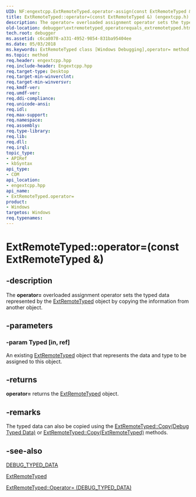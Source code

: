 ```yaml
---
UID: NF:engextcpp.ExtRemoteTyped.operator-assign(const ExtRemoteTyped &)
title: ExtRemoteTyped::operator=(const ExtRemoteTyped &) (engextcpp.h)
description: The operator= overloaded assignment operator sets the typed data represented by the ExtRemoteTyped object by copying the information from another object.
old-location: debugger\extremotetyped_operatorequals_extremotetyped.htm
tech.root: debugger
ms.assetid: c6ca8078-a331-4952-9854-831ba95404ee
ms.date: 05/03/2018
ms.keywords: ExtRemoteTyped class [Windows Debugging],operator= method, ExtRemoteTyped.operator=, ExtRemoteTyped.operator=(const ExtRemoteTyped &), ExtRemoteTyped.operator=(const ExtRemoteTyped&), ExtRemoteTyped::operator=, ExtRemoteTyped::operator=(const ExtRemoteTyped &), debugger.extremotetyped_operatorequals_extremotetyped, operator=, operator= method [Windows Debugging], operator= method [Windows Debugging],ExtRemoteTyped class
ms.topic: method
req.header: engextcpp.hpp
req.include-header: Engextcpp.hpp
req.target-type: Desktop
req.target-min-winverclnt: 
req.target-min-winversvr: 
req.kmdf-ver: 
req.umdf-ver: 
req.ddi-compliance: 
req.unicode-ansi: 
req.idl: 
req.max-support: 
req.namespace: 
req.assembly: 
req.type-library: 
req.lib: 
req.dll: 
req.irql: 
topic_type:
- APIRef
- kbSyntax
api_type:
- COM
api_location:
- engextcpp.hpp
api_name:
- ExtRemoteTyped.operator=
product:
- Windows
targetos: Windows
req.typenames: 
---
```


# ExtRemoteTyped::operator=(const ExtRemoteTyped &)


## -description


The <b>operator=</b> overloaded assignment operator sets the typed data represented by the <a href="https://docs.microsoft.com/windows-hardware/drivers/ddi/content/engextcpp/nl-engextcpp-extremotetyped">ExtRemoteTyped</a> object by copying the information from another object.


## -parameters




### -param Typed [in, ref]

An existing <a href="https://docs.microsoft.com/windows-hardware/drivers/ddi/content/engextcpp/nl-engextcpp-extremotetyped">ExtRemoteTyped</a> object that represents the data and type to be assigned to this object.


## -returns



<b>operator=</b>  returns the <a href="https://docs.microsoft.com/windows-hardware/drivers/ddi/content/engextcpp/nl-engextcpp-extremotetyped">ExtRemoteTyped</a> object.




## -remarks



The typed data can also be copied using the <a href="https://docs.microsoft.com/windows-hardware/drivers/ddi/content/engextcpp/nf-engextcpp-extremotetyped-copy">ExtRemoteTyped::Copy(Debug Typed Data)</a> or <a href="https://docs.microsoft.com/windows-hardware/drivers/ddi/content/engextcpp/nf-engextcpp-extremotetyped-copy(constextremotetyped_)">ExtRemoteTyped::Copy(ExtRemoteTyped)</a> methods.




## -see-also




<a href="https://docs.microsoft.com/windows-hardware/drivers/ddi/content/wdbgexts/ns-wdbgexts-_debug_typed_data">DEBUG_TYPED_DATA</a>



<a href="https://docs.microsoft.com/windows-hardware/drivers/ddi/content/engextcpp/nl-engextcpp-extremotetyped">ExtRemoteTyped</a>



<a href="https://docs.microsoft.com/previous-versions/windows/hardware/previsioning-framework/ff544342(v=vs.85)">ExtRemoteTyped::Operator= (DEBUG_TYPED_DATA)</a>
 

 

